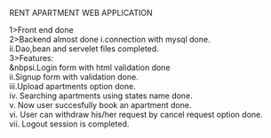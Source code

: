 RENT APARTMENT WEB APPLICATION

1>Front end done 
<br>
2>Backend almost done
  i.connection with mysql done.
   <br>
  ii.Dao,bean and servelet files completed.
  <br>
3>Features:
     <br>
      &nbpsi.Login form with html validation done
      <br>
      ii.Signup form with validation done.
       <br>
      iii.Upload apartments option done.
       <br>
      iv. Searching apartments using states name done.
       <br>
      v. Now user succesfully book an apartment done.
       <br>
      vi. User can withdraw his/her request by cancel request option done.
       <br>
      vii. Logout session is completed.
